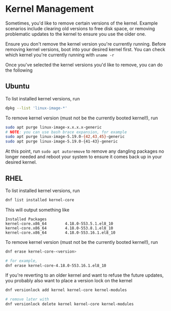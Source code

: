 # Kernel Management

Sometimes, you'd like to remove certain versions of the kernel. Example scenarios include clearing old versions to free disk space, or removing problematic updates to the kernel to ensure you use the older one.

Ensure you don't remove the kernel version you're currently running. Before removing kernel versions, boot into your desired kernel first. You can check which kernel you're currently running with `uname -r`

Once you've selected the kernel versions you'd like to remove, you can do the following

## Ubuntu

To list installed kernel versions, run

```bash
dpkg --list 'linux-image-*'
```

To remove kernel version (must not be the currently booted kernel!), run

```bash
sudo apt purge linux-image-x.x.x.x-generic
# NOTE: you can use bash brace expansion, for example
sudo apt purge linux-image-5.19.0-{42,43,45}-generic
sudo apt purge linux-image-5.19.0-{41-43}-generic
```

At this point, run `sudo apt autoremove` to remove any dangling packages no longer needed and reboot your system to ensure it comes back up in your desired kernel.

## RHEL

To list installed kernel versions, run

```bash
dnf list installed kernel-core
```

This will output something like

```text
Installed Packages
kernel-core.x86_64        4.18.0-553.5.1.el8_10
kernel-core.x86_64        4.18.0-553.8.1.el8_10
kernel-core.x86_64        4.18.0-553.16.1.el8_10
```

To remove kernel version (must not be the currently booted kernel!), run

```bash
dnf erase kernel-core-<version>

# for example, 
dnf erase kernel-core-4.18.0-553.16.1.el8_10
```

If you're reverting to an older kernel and want to refuse the future updates, you probably also want to place a version lock on the kernel

```bash
dnf versionlock add kernel kernel-core kernel-modules

# remove later with 
dnf versionlock delete kernel kernel-core kernel-modules
```
